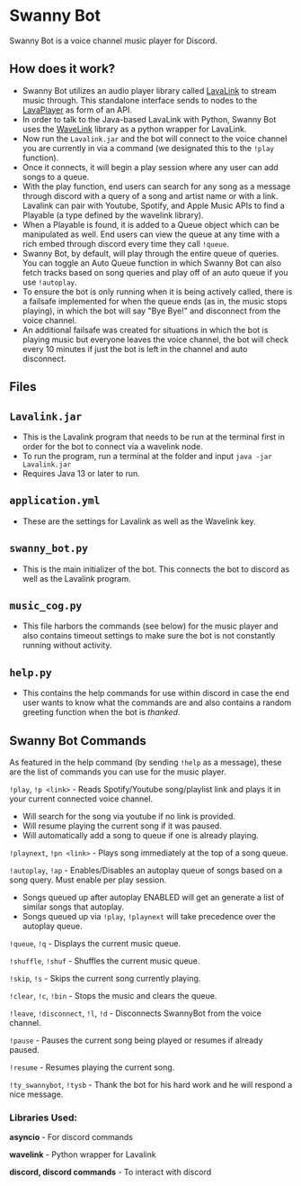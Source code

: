 # Swanny Bot
Swanny Bot is a voice channel music player for Discord.


## How does it work?
- Swanny Bot utilizes an audio player library called [LavaLink](https://github.com/lavalink-devs/Lavalink?tab=readme-ov-file#lavalink) to stream music through. This standalone interface sends to nodes to the [LavaPlayer](https://github.com/lavalink-devs/lavaplayer?tab=readme-ov-file#lavaplayer---audio-player-library-for-discord) as form of an API.
- In order to talk to the Java-based LavaLink with Python, Swanny Bot uses the [WaveLink](https://github.com/PythonistaGuild/Wavelink?tab=readme-ov-file) library as a python wrapper for LavaLink.
- Now run the `Lavalink.jar` and the bot will connect to the voice channel you are currently in via a command (we designated this to the `!play` function).
- Once it connects, it will begin a play session where any user can add songs to a queue.
- With the play function, end users can search for any song as a message through discord with a query of a song and artist name or with a link. Lavalink can pair with Youtube, Spotify, and Apple Music APIs to find a Playable (a type defined by the wavelink library).
- When a Playable is found, it is added to a Queue object which can be manipulated as well. End users can view the queue at any time with a rich embed through discord every time they call `!queue`.
- Swanny Bot, by default, will play through the entire queue of queries. You can toggle an Auto Queue function in which Swanny Bot can also fetch tracks based on song queries and play off of an auto queue if you use `!autoplay`.
- To ensure the bot is only running when it is being actively called, there is a failsafe implemented for when the queue ends (as in, the music stops playing), in which the bot will say "Bye Bye!" and disconnect from the voice channel.
- An additional failsafe was created for situations in which the bot is playing music but everyone leaves the voice channel, the bot will check every 10 minutes if just the bot is left in the channel and auto disconnect.

## Files

## `Lavalink.jar`
- This is the Lavalink program that needs to be run at the terminal first in order for the bot to connect via a wavelink node.
- To run the program, run a terminal at the folder and input `java -jar Lavalink.jar`
- Requires Java 13 or later to run.

## `application.yml`
- These are the settings for Lavalink as well as the Wavelink key.

## `swanny_bot.py`
- This is the main initializer of the bot. This connects the bot to discord as well as the Lavalink program.

## `music_cog.py`
- This file harbors the commands (see below) for the music player and also contains timeout settings to make sure the bot is not constantly running without activity.

## `help.py`
- This contains the help commands for use within discord in case the end user wants to know what the commands are and also contains a random greeting function when the bot is *thanked*.

## Swanny Bot Commands
As featured in the help command (by sending `!help`  as a message), these are the list of commands you can use for the music player.

`!play`, `!p <link>` - Reads Spotify/Youtube song/playlist link and plays it in your current connected voice channel.
- Will search for the song via youtube if no link is provided.
- Will resume playing the current song if it was paused.
- Will automatically add a song to queue if one is already playing.

`!playnext`, `!pn <link>` - Plays song immediately at the top of a song queue.

`!autoplay`, `!ap` - Enables/Disables an autoplay queue of songs based on a song query. Must enable per play session.
- Songs queued up after autoplay ENABLED will get an generate a list of similar songs that autoplay.
- Songs queued up via `!play`, `!playnext` will take precedence over the autoplay queue.

`!queue`, `!q` - Displays the current music queue.

`!shuffle`, `!shuf` - Shuffles the current music queue.

`!skip`, `!s` - Skips the current song currently playing.

`!clear`, `!c`, `!bin` - Stops the music and clears the queue.

`!leave`, `!disconnect`, `!l`, `!d` - Disconnects SwannyBot from the voice channel.

`!pause` - Pauses the current song being played or resumes if already paused.

`!resume` - Resumes playing the current song.

`!ty_swannybot`, `!tysb` - Thank the bot for his hard work and he will respond a nice message.

### Libraries Used:
**asyncio** - For discord commands

**wavelink** - Python wrapper for Lavalink

**discord, discord commands** - To interact with discord
